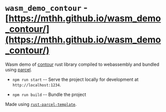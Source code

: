 # `wasm_demo_contour` - [https://mthh.github.io/wasm_demo_contour/](https://mthh.github.io/wasm_demo_contour/)

Wasm demo of [contour](https://github.com/mthh/contour-rs) rust library compiled to webassembly and bundled using [parcel](https://github.com/parcel-bundler/parcel).

* `npm run start` -- Serve the project locally for development at `http://localhost:1234`.

* `npm run build` -- Bundle the project


Made using [`rust-parcel-template`](https://github.com/rustwasm/rust-parcel-template/).
